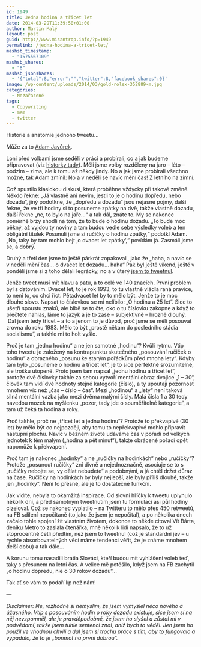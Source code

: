```yaml
---
id: 1949
title: Jedna hodina a třicet let
date: 2014-03-29T11:39:50+01:00
author: Martin Malý
layout: post
guid: http://www.misantrop.info/?p=1949
permalink: /jedna-hodina-a-tricet-let/
mashsb_timestamp:
  - "1575567109"
mashsb_shares:
  - "8"
mashsb_jsonshares:
  - '{"total":8,"error":"","twitter":8,"facebook_shares":0}'
image: /wp-content/uploads/2014/03/gold-rolex-352889-m.jpg
categories:
  - Nezařazené
tags:
  - Copywriting
  - mem
  - twitter
---
```

Historie a anatomie jednoho tweetu&#8230;

<!--more-->

Může za to [Adam Javůrek](http://twitter.com/adbar).

Loni před volbami jsme seděli v práci a probírali, co a jak budeme připravovat (viz [historky tady](http://economia.github.io/)). Měli jsme volby rozděleny na jaro &#8211; léto &#8211; podzim &#8211; zima, ale k tomu až někdy jindy. No a jak jsme probírali všechno možné, tak Adam zmínil: No a v neděli se navíc mění čas! Z letního na zimní.

Což spustilo klasickou diskusi, která proběhne vždycky při takové změně. Někdo řekne: &#8222;Já vlastně ani nevím, jestli to je o hodinu dopředu, nebo dozadu&#8220;, jiný podotkne, že &#8222;dopředu a dozadu&#8220; jsou nejasné pojmy, další řekne, že ve tři hodiny si to posuneme zpátky na dvě, takže vlastně dozadu, další řekne &#8222;ne, to bylo na jaře&#8230;&#8220; a tak dál, znáte to. My se nakonec poměrně brzy shodli na tom, že to bude o hodinu dozadu. &#8222;To bude moc pěkný, až vyjdou ty noviny a tam budou vedle sebe výsledky voleb a ten obligátní titulek Posunuli jsme si ručičky o hodinu zpátky,&#8220; podotkl Adam. &#8222;No, taky by tam mohlo bejt &#8218;o dvacet let zpátky&#8216;,&#8220; povídám já. Zasmáli jsme se, a dobrý.

Druhý a třetí den jsme to ještě párkrát zopakovali, jako že &#8222;haha, a navíc se v neděli mění čas&#8230; o dvacet let dozadu&#8230; haha&#8220; Pak byl ještě víkend, ještě v pondělí jsme si z toho dělali legrácky, no a v úterý [jsem to tweetnul](https://twitter.com/adent/status/392619378266890240).

Jenže tweet musí mít hlavu a patu, a to celé ve 140 znacích. První problém byl s datováním. Dvacet let, to je rok 1993, to tu vlastně vládla raná pravice, to není to, co chci říct. Pětadvacet let by to mělo být. Jenže to je moc dlouhé slovo. Napsat to číslovkou se mi nelíbilo: &#8222;O hodinu a 25 let&#8220;. Sice to ušetří spoustu znaků, ale blbě se to čte, oko o tu číslovku zakopne a když to přečtete nahlas, láme to jazyk a je to zase &#8211; subjektivně &#8211; hrozně dlouhý.  Dal jsem tedy třicet &#8211; a to a jenom to je důvod, proč jsme se měli posouvat zrovna do roku 1983. Mělo to být &#8222;prostě někam do posledního stádia socialismu&#8220;, a takhle mi to holt vyšlo.

Proč je tam &#8222;jednu hodinu&#8220; a ne jen samotné &#8222;hodinu&#8220;? Kvůli rytmu. Vtip toho tweetu je založený na kontrapunktu skutečného &#8222;posouvání ručiček o hodinu&#8220; a obrazného &#8222;posunu ke starým pořádkům před mnoha lety&#8220;. Kdyby tam bylo &#8222;posuneme o hodinu a třicet let&#8220;, je to sice perfektně srozumitelné, ale trošku utopené. Proto jsem tam napsal &#8222;jednu hodinu a třicet let&#8220;, protože dvě číslovky takhle za sebou vytvoří mentální obraz dvojice &#8222;1 &#8211; 30&#8220;, člověk tam vidí dvě hodnoty stejné kategorie (číslo), a ty upoutají pozornost mnohem víc než &#8222;čas &#8211; číslo &#8211; čas&#8220;. Mezi &#8222;hodinou&#8220; a &#8222;lety&#8220; není taková silná mentální vazba jako mezi dvěma malými čísly. Malá čísla 1 a 30 tedy navedou mozek na myšlenku &#8222;pozor, tady jde o souměřitelné kategorie&#8220;, a tam už čeká ta hodina a roky.

Proč takhle, proč ne &#8222;třicet let a jednu hodinu&#8220;? Protože to překvapivé (30 let) by mělo být co nejpozději, aby tomu to nepřekvapivé mohlo připravit nástupní plochu. Navíc v běžném životě udáváme čas v pořadí od velkých jednotek k těm malým (&#8222;hodina a pět minut&#8220;), takže obrácené pořadí opět napomůže k překvapení.

Proč tam je nakonec &#8222;hodinky&#8220; a ne &#8222;ručičky na hodinkách&#8220; nebo &#8222;ručičky&#8220;? Protože &#8222;posunout ručičky&#8220; zní divně a nejednoznačně, asociuje se to s &#8222;ručičky nebojte se, vy dělat nebudete&#8220; a podobnými, a já chtěl držet důraz na čase. Ručičky na hodinkách by byly nejlepší, ale byly příliš dlouhé, takže jen &#8222;hodinky&#8220;. Není to přesné, ale je to dostatečně funkční.

Jak vidíte, nebyla to okamžitá inspirace. Od slovní hříčky k tweetu uplynulo několik dní, a před samotným tweetnutím jsem tu formulaci asi půl hodiny cizeloval. Což se nakonec vyplatilo &#8211; na Twitteru to mělo přes 450 retweetů, na FB sdílení nepočítaně (to jako že jsem je nepočítal), a po několika dnech začalo tohle spojení žít vlastním životem, dokonce to někde citoval Vít Bárta, deníku Metro to zaslala čtenářka, mně několik lidí napsalo, že to už stoprocentně četli předtím, než jsem to tweetnul (což je standardní jev &#8211; u rychle absorbovatelných věcí máme tendenci věřit, že je známe mnohem delší dobu) a tak dále&#8230;

A korunu tomu nasadili bratia Slováci, kteří budou mít vyhlášení voleb teď, taky s přesunem na letní čas. A velice mě potěšilo, když jsem na FB zachytil &#8222;o hodinu dopredu, nie o 30 rokov dozadu&#8220;&#8230;

Tak ať se vám to podaří líp než nám!

&#8212;

_Disclaimer: Ne, rozhodně si nemyslím, že jsem vymyslel něco nového a úžasného. Vtip s posouváním hodin o roky dozadu existuje, sice jsem si na něj nevzpomněl, ale je pravděpodobné, že jsem ho slyšel a zůstal mi v podvědomí, takže jsem tuhle sentenci znal, aniž bych to věděl. Jen jsem ho použil ve vhodnou chvíli a dal jsem si trochu práce s tím, aby to fungovalo a vypadalo, že to je &#8222;bonmot na první dobrou&#8220;._